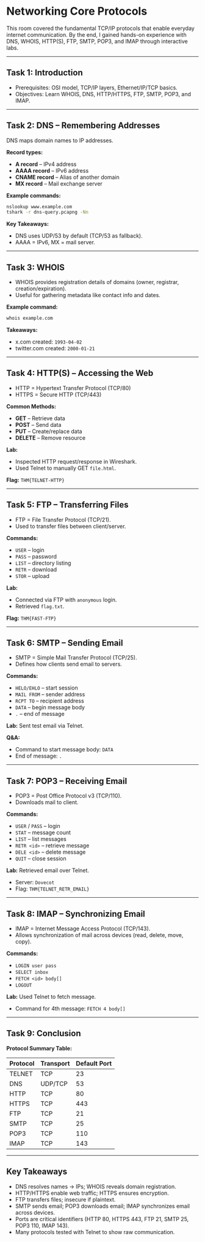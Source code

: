 # Networking Core Protocols

This room covered the fundamental TCP/IP protocols that enable everyday internet communication. By the end, I gained hands-on experience with DNS, WHOIS, HTTP(S), FTP, SMTP, POP3, and IMAP through interactive labs.

---

## Task 1: Introduction
- Prerequisites: OSI model, TCP/IP layers, Ethernet/IP/TCP basics.
- Objectives: Learn WHOIS, DNS, HTTP/HTTPS, FTP, SMTP, POP3, and IMAP.

---

## Task 2: DNS – Remembering Addresses
DNS maps domain names to IP addresses.

**Record types:**
- **A record** – IPv4 address
- **AAAA record** – IPv6 address
- **CNAME record** – Alias of another domain
- **MX record** – Mail exchange server

**Example commands:**
```bash
nslookup www.example.com
tshark -r dns-query.pcapng -Nn
````

**Key Takeaways:**

* DNS uses UDP/53 by default (TCP/53 as fallback).
* AAAA = IPv6, MX = mail server.

---

## Task 3: WHOIS

* WHOIS provides registration details of domains (owner, registrar, creation/expiration).
* Useful for gathering metadata like contact info and dates.

**Example command:**

```bash
whois example.com
```

**Takeaways:**

* x.com created: `1993-04-02`
* twitter.com created: `2000-01-21`

---

## Task 4: HTTP(S) – Accessing the Web

* HTTP = Hypertext Transfer Protocol (TCP/80)
* HTTPS = Secure HTTP (TCP/443)

**Common Methods:**

* **GET** – Retrieve data
* **POST** – Send data
* **PUT** – Create/replace data
* **DELETE** – Remove resource

**Lab:**

* Inspected HTTP request/response in Wireshark.
* Used Telnet to manually GET `file.html`.

**Flag:** `THM{TELNET-HTTP}`

---

## Task 5: FTP – Transferring Files

* FTP = File Transfer Protocol (TCP/21).
* Used to transfer files between client/server.

**Commands:**

* `USER` – login
* `PASS` – password
* `LIST` – directory listing
* `RETR` – download
* `STOR` – upload

**Lab:**

* Connected via FTP with `anonymous` login.
* Retrieved `flag.txt`.

**Flag:** `THM{FAST-FTP}`

---

## Task 6: SMTP – Sending Email

* SMTP = Simple Mail Transfer Protocol (TCP/25).
* Defines how clients send email to servers.

**Commands:**

* `HELO/EHLO` – start session
* `MAIL FROM` – sender address
* `RCPT TO` – recipient address
* `DATA` – begin message body
* `.` – end of message

**Lab:** Sent test email via Telnet.

**Q&A:**

* Command to start message body: `DATA`
* End of message: `.`

---

## Task 7: POP3 – Receiving Email

* POP3 = Post Office Protocol v3 (TCP/110).
* Downloads mail to client.

**Commands:**

* `USER` / `PASS` – login
* `STAT` – message count
* `LIST` – list messages
* `RETR <id>` – retrieve message
* `DELE <id>` – delete message
* `QUIT` – close session

**Lab:** Retrieved email over Telnet.

* Server: `Dovecot`
* Flag: `THM{TELNET_RETR_EMAIL}`

---

## Task 8: IMAP – Synchronizing Email

* IMAP = Internet Message Access Protocol (TCP/143).
* Allows synchronization of mail across devices (read, delete, move, copy).

**Commands:**

* `LOGIN user pass`
* `SELECT inbox`
* `FETCH <id> body[]`
* `LOGOUT`

**Lab:** Used Telnet to fetch message.

* Command for 4th message: `FETCH 4 body[]`

---

## Task 9: Conclusion

**Protocol Summary Table:**

| Protocol | Transport | Default Port |
| -------- | --------- | ------------ |
| TELNET   | TCP       | 23           |
| DNS      | UDP/TCP   | 53           |
| HTTP     | TCP       | 80           |
| HTTPS    | TCP       | 443          |
| FTP      | TCP       | 21           |
| SMTP     | TCP       | 25           |
| POP3     | TCP       | 110          |
| IMAP     | TCP       | 143          |

---

## Key Takeaways

* DNS resolves names → IPs; WHOIS reveals domain registration.
* HTTP/HTTPS enable web traffic; HTTPS ensures encryption.
* FTP transfers files; insecure if plaintext.
* SMTP sends email; POP3 downloads email; IMAP synchronizes email across devices.
* Ports are critical identifiers (HTTP 80, HTTPS 443, FTP 21, SMTP 25, POP3 110, IMAP 143).
* Many protocols tested with Telnet to show raw communication.
